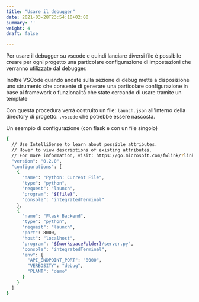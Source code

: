 ```yaml
---
title: "Usare il debugger"
date: 2021-03-28T23:54:10+02:00
summary: ''
weight: 4
draft: false

---
```

Per usare il debugger su vscode e quindi lanciare diversi file è possibile creare per ogni progetto una particolare configurazione di impostazioni che verranno utilizzate dal debugger.

Inoltre VSCode quando andate sulla sezione di debug mette a disposizione uno strumento che consente di generare una particolare configurazione in base al framework o funzionalità che state cercando di usare tramite un template

Con questa procedura verrà costruito un file: `launch.json` all'interno della directory di progetto: `.vscode` che potrebbe essere nascosta.

Un esempio di configurazione (con flask e con un file singolo)

```bash
{
  // Use IntelliSense to learn about possible attributes.
  // Hover to view descriptions of existing attributes.
  // For more information, visit: https://go.microsoft.com/fwlink/?linkid=830387
  "version": "0.2.0",
  "configurations": [
    {
      "name": "Python: Current File",
      "type": "python",
      "request": "launch",
      "program": "${file}",
      "console": "integratedTerminal"
    },
    {
      "name": "Flask Backend",
      "type": "python",
      "request": "launch",
      "port": 8000,
      "host": "localhost",
      "program": "${workspaceFolder}/server.py",
      "console": "integratedTerminal",
      "env": {
        "API_ENDPOINT_PORT": "8000",
        "VERBOSITY": "debug",
        "PLANT": "demo"
      }
    }
  ]
} 
```